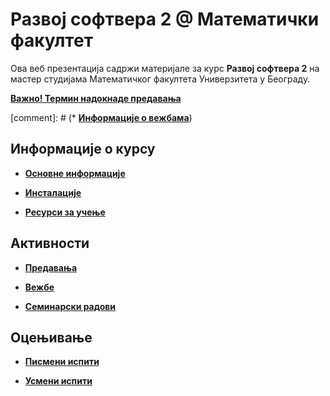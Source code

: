 # Развој софтвера 2 @ Математички факултет

Ова веб презентација  садржи материјале за курс **Развој софтвера 2** на мастер студијама Математичког факултета Универзитета у Београду.

**[Важно! Термин надокнаде предавања](/predavanja/info/README.md)**


[comment]: # (* **[Информације о вежбама](/vezbe/info/README.md)**)


## Информације о курсу

* **[Основне информације](/informacije/README.md)**

* **[Инсталације](/INSTALACIJE.md)**

* **[Ресурси за учење](/RESURSI-ZA-UCENJE.md)**

## Активности

* **[Предавања](/predavanja/README.md)**

* **[Вежбе](/vezbe/README.md)**

* **[Семинарски радови](/seminarski-radovi/README.md)**

## Оцењивање

* **[Писмени испити](/pismeni-ispiti/README.md)**

* **[Усмени испити](/usmeni-ispiti/README.md)**
